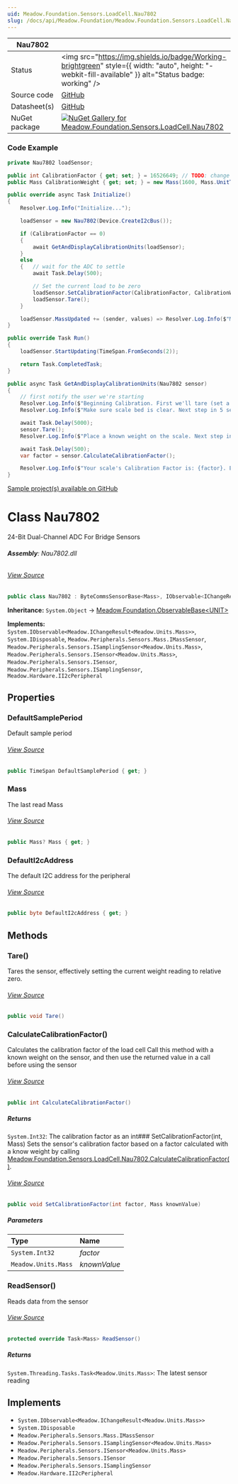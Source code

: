 ```yaml
---
uid: Meadow.Foundation.Sensors.LoadCell.Nau7802
slug: /docs/api/Meadow.Foundation/Meadow.Foundation.Sensors.LoadCell.Nau7802
---
```


| Nau7802 | |
|--------|--------|
| Status | <img src="https://img.shields.io/badge/Working-brightgreen" style={{ width: "auto", height: "-webkit-fill-available" }} alt="Status badge: working" /> |
| Source code | [GitHub](https://github.com/WildernessLabs/Meadow.Foundation/tree/main/Source/Meadow.Foundation.Peripherals/Sensors.LoadCell.Nau7802) |
| Datasheet(s) | [GitHub](https://github.com/WildernessLabs/Meadow.Foundation/tree/main/Source/Meadow.Foundation.Peripherals/Sensors.LoadCell.Nau7802/Datasheet) |
| NuGet package | <a href="https://www.nuget.org/packages/Meadow.Foundation.Sensors.LoadCell.Nau7802/" target="_blank"><img src="https://img.shields.io/nuget/v/Meadow.Foundation.Sensors.LoadCell.Nau7802.svg?label=Meadow.Foundation.Sensors.LoadCell.Nau7802" alt="NuGet Gallery for Meadow.Foundation.Sensors.LoadCell.Nau7802" /></a> |

### Code Example

```csharp
private Nau7802 loadSensor;

public int CalibrationFactor { get; set; } = 16526649; // TODO: change this based on your scale (using the method provided below)
public Mass CalibrationWeight { get; set; } = new Mass(1600, Mass.UnitType.Grams); // TODO: enter the known-weight you used in calibration

public override async Task Initialize()
{
    Resolver.Log.Info("Initialize...");

    loadSensor = new Nau7802(Device.CreateI2cBus());

    if (CalibrationFactor == 0)
    {
        await GetAndDisplayCalibrationUnits(loadSensor);
    }
    else
    {   // wait for the ADC to settle
        await Task.Delay(500);

        // Set the current load to be zero
        loadSensor.SetCalibrationFactor(CalibrationFactor, CalibrationWeight);
        loadSensor.Tare();
    }

    loadSensor.MassUpdated += (sender, values) => Resolver.Log.Info($"Mass is now returned {values.New.Grams:N2}g");
}

public override Task Run()
{
    loadSensor.StartUpdating(TimeSpan.FromSeconds(2));

    return Task.CompletedTask;
}

public async Task GetAndDisplayCalibrationUnits(Nau7802 sensor)
{
    // first notify the user we're starting
    Resolver.Log.Info($"Beginning Calibration. First we'll tare (set a zero).");
    Resolver.Log.Info($"Make sure scale bed is clear. Next step in 5 seconds...");

    await Task.Delay(5000);
    sensor.Tare();
    Resolver.Log.Info($"Place a known weight on the scale. Next step in 5 seconds...");

    await Task.Delay(500);
    var factor = sensor.CalculateCalibrationFactor();

    Resolver.Log.Info($"Your scale's Calibration Factor is: {factor}. Enter this into the code for future use.");
}

```

[Sample project(s) available on GitHub](https://github.com/WildernessLabs/Meadow.Foundation/tree/main/Source/Meadow.Foundation.Peripherals/Sensors.LoadCell.Nau7802/Samples/Nau7802_Sample)


# Class Nau7802
24-Bit Dual-Channel ADC For Bridge Sensors

###### **Assembly**: Nau7802.dll
###### [View Source](https://github.com/WildernessLabs/Meadow.Foundation/blob/main/Source/Meadow.Foundation.Peripherals/Sensors.LoadCell.Nau7802/Driver/Nau7802.Enums.cs#L4)
```csharp title="Declaration"
public class Nau7802 : ByteCommsSensorBase<Mass>, IObservable<IChangeResult<Mass>>, IDisposable, IMassSensor, ISamplingSensor<Mass>, ISensor<Mass>, ISensor, ISamplingSensor, II2cPeripheral
```
**Inheritance:** `System.Object` -> [Meadow.Foundation.ObservableBase&lt;UNIT&gt;](../ByteCommsSensorBase`UNIT`)

**Implements:**  
`System.IObservable<Meadow.IChangeResult<Meadow.Units.Mass>>`, `System.IDisposable`, `Meadow.Peripherals.Sensors.Mass.IMassSensor`, `Meadow.Peripherals.Sensors.ISamplingSensor<Meadow.Units.Mass>`, `Meadow.Peripherals.Sensors.ISensor<Meadow.Units.Mass>`, `Meadow.Peripherals.Sensors.ISensor`, `Meadow.Peripherals.Sensors.ISamplingSensor`, `Meadow.Hardware.II2cPeripheral`

## Properties
### DefaultSamplePeriod
Default sample period
###### [View Source](https://github.com/WildernessLabs/Meadow.Foundation/blob/main/Source/Meadow.Foundation.Peripherals/Sensors.LoadCell.Nau7802/Driver/Nau7802.cs#L23)
```csharp title="Declaration"
public TimeSpan DefaultSamplePeriod { get; }
```
### Mass
The last read Mass
###### [View Source](https://github.com/WildernessLabs/Meadow.Foundation/blob/main/Source/Meadow.Foundation.Peripherals/Sensors.LoadCell.Nau7802/Driver/Nau7802.cs#L28)
```csharp title="Declaration"
public Mass? Mass { get; }
```
### DefaultI2cAddress
The default I2C address for the peripheral
###### [View Source](https://github.com/WildernessLabs/Meadow.Foundation/blob/main/Source/Meadow.Foundation.Peripherals/Sensors.LoadCell.Nau7802/Driver/Nau7802.cs#L33)
```csharp title="Declaration"
public byte DefaultI2cAddress { get; }
```
## Methods
### Tare()
Tares the sensor, effectively setting the current weight reading to relative zero.
###### [View Source](https://github.com/WildernessLabs/Meadow.Foundation/blob/main/Source/Meadow.Foundation.Peripherals/Sensors.LoadCell.Nau7802/Driver/Nau7802.cs#L76)
```csharp title="Declaration"
public void Tare()
```
### CalculateCalibrationFactor()
Calculates the calibration factor of the load cell
Call this method with a known weight on the sensor, and then use the returned value in a call before using the sensor
###### [View Source](https://github.com/WildernessLabs/Meadow.Foundation/blob/main/Source/Meadow.Foundation.Peripherals/Sensors.LoadCell.Nau7802/Driver/Nau7802.cs#L222)
```csharp title="Declaration"
public int CalculateCalibrationFactor()
```

##### Returns

`System.Int32`: The calibration factor as an int### SetCalibrationFactor(int, Mass)
Sets the sensor's calibration factor based on a factor calculated with a know weight by calling [Meadow.Foundation.Sensors.LoadCell.Nau7802.CalculateCalibrationFactor()](../Nau7802#calculatecalibrationfactor).
###### [View Source](https://github.com/WildernessLabs/Meadow.Foundation/blob/main/Source/Meadow.Foundation.Peripherals/Sensors.LoadCell.Nau7802/Driver/Nau7802.cs#L239)
```csharp title="Declaration"
public void SetCalibrationFactor(int factor, Mass knownValue)
```

##### Parameters

| Type | Name |
|:--- |:--- |
| `System.Int32` | *factor* |
| `Meadow.Units.Mass` | *knownValue* |

### ReadSensor()
Reads data from the sensor
###### [View Source](https://github.com/WildernessLabs/Meadow.Foundation/blob/main/Source/Meadow.Foundation.Peripherals/Sensors.LoadCell.Nau7802/Driver/Nau7802.cs#L266)
```csharp title="Declaration"
protected override Task<Mass> ReadSensor()
```

##### Returns

`System.Threading.Tasks.Task<Meadow.Units.Mass>`: The latest sensor reading
## Implements

* `System.IObservable<Meadow.IChangeResult<Meadow.Units.Mass>>`
* `System.IDisposable`
* `Meadow.Peripherals.Sensors.Mass.IMassSensor`
* `Meadow.Peripherals.Sensors.ISamplingSensor<Meadow.Units.Mass>`
* `Meadow.Peripherals.Sensors.ISensor<Meadow.Units.Mass>`
* `Meadow.Peripherals.Sensors.ISensor`
* `Meadow.Peripherals.Sensors.ISamplingSensor`
* `Meadow.Hardware.II2cPeripheral`
